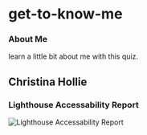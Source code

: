 # get-to-know-me

### About Me

learn a little bit about me with this quiz.

## Christina Hollie

### Lighthouse Accessability Report

![Lighthouse Accessability Report](/imgScreenshot(2).png)
